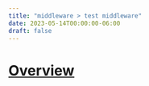 ```yaml
---
title: "middleware > test middleware"
date: 2023-05-14T00:00:00-06:00
draft: false
---
```


# [Overview](https://learn.microsoft.com/en-us/aspnet/core/test/middleware?view=aspnetcore-7.0)